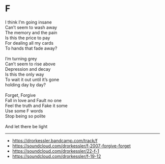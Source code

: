 # F

I think I’m going insane\
Can’t seem to wash away\
The memory and the pain\
Is this the price to pay\
For dealing all my cards\
To hands that fade away?\
\
I’m turning grey\
Can’t seem to rise above\
Depression and decay\
Is this the only way\
To wait it out until it’s gone\
holding day by day?\
\
Forget, Forgive\
Fall in love and Fault no one\
Feel the truth and Fake it some\
Use some F words\
Stop being so polite\
\
And let there be light

---
- https://drorkessler.bandcamp.com/track/f
- https://soundcloud.com/drorkessler/f-2007-forgive-forget
- https://soundcloud.com/drorkessler/22-f-1
- https://soundcloud.com/drorkessler/f-19-12

